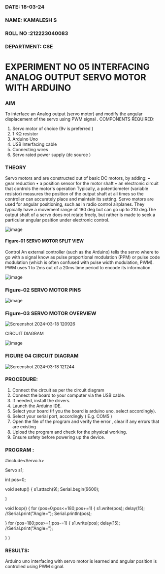 ###  DATE: 18-03-24

###  NAME: KAMALESH S
###  ROLL NO :212223040083
###  DEPARTMENT: CSE


# EXPERIMENT NO 05 INTERFACING ANALOG OUTPUT SERVO MOTOR WITH ARDUINO

### AIM
To interface an Analog output (servo motor) and modify the angular displacement of the servo using PWM signal .
COMPONENTS REQUIRED:
1.	Servo motor of choice (9v is preferred )
2.	1 KΩ resistor 
3.	Arduino Uno 
4.	USB Interfacing cable 
5.	Connecting wires 
6.	Servo rated power supply (dc source )


### THEORY
Servo motors and are constructed out of basic DC motors, by adding:
•	 gear reduction
•	 a position sensor for the motor shaft
•	 an electronic circuit that controls the motor's operation
Typically, a potentiometer (variable resistor) measures the position of the output shaft at all times so the controller can accurately place and maintain its setting.
Servo motors are used for angular positioning, such as in radio control airplanes.  They typically have a movement range of 180 deg but can go up to 210 deg.The output shaft of a servo does not rotate freely, but rather is made to seek a particular angular position under electronic control. 


![image](https://user-images.githubusercontent.com/36288975/163544439-1f477927-fcd4-42f0-9ce4-c863fdbf1210.png)



#### Figure-01 SERVO MOTOR SPLIT VIEW 
Control 
An external controller (such as the Arduino) tells the servo where to go with a signal know as pulse proportional modulation (PPM) or pulse code modulation (which is often confused with pulse width modulation, PWM). PWM uses 1 to 2ms out of a 20ms time period to encode its information.
 
 
 ![image](https://user-images.githubusercontent.com/36288975/163544482-3027136f-7135-4f3d-a23f-8dc2fe04194d.png)

### Figure-02 SERVO MOTOR PINS

 ![image](https://user-images.githubusercontent.com/36288975/163544513-ca497421-e6ba-4f91-871f-5cfba77f22a8.png)


### Figure-03 SERVO MOTOR OVERVIEW 

 
![Screenshot 2024-03-18 120926](https://github.com/sakamalesh/EXPERIMENT-NO--05-INTERFACING-ANALOG-OUTPUT-SERVO-MOTOR-WITH-ARDUINO-/assets/149148235/cd719d67-5751-4110-b458-a035b88176fc)


 





CIRCUIT DIAGRAM
 
 
 ![image](https://user-images.githubusercontent.com/36288975/163544618-6eb8a7b5-7f1a-428a-8d9f-fd899b145efb.png)

### FIGURE 04 CIRCUIT DIAGRAM

![Screenshot 2024-03-18 121244](https://github.com/sakamalesh/EXPERIMENT-NO--05-INTERFACING-ANALOG-OUTPUT-SERVO-MOTOR-WITH-ARDUINO-/assets/149148235/7ff05b8d-ed2d-4f0d-a3c9-0dc859fd805c)



### PROCEDURE:
1.	Connect the circuit as per the circuit diagram 
2.	Connect the board to your computer via the USB cable.
3.	If needed, install the drivers.
4.	Launch the Arduino IDE.
5.	Select your board (If you the board is arduino uno, select accordingly).
6.	Select your serial port, accordingly ( E.g. COM5 )
7.	Open the file of the program  and verify the error , clear if any errors that are existing 
8.	Upload the program and check for the physical working. 
9.	Ensure safety before powering up the device.




### PROGRAM :
#include<Servo.h>

Servo s1;

int pos=0;

void setup()
{
  s1.attach(9);
  Serial.begin(9600);
  
}

void loop()
{
  for (pos=0;pos<=180;pos+=1)
  {
    s1.write(pos);
    delay(15);
    //Serial.print("Angle=");
    Serial.println(pos);
    
  }
  for (pos=180;pos>=1;pos-=1)
  {
    s1.write(pos);
    delay(15);
    //Serial.print("Angle=");
    
    
  }
}
 




### RESULTS: 
Arduino uno interfacing with servo motor is learned and angular position is controlled using PWM signal.
